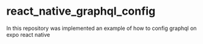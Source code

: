 # react_native_graphql_config
In this repository was implemented an example of how to config graphql on expo react native
